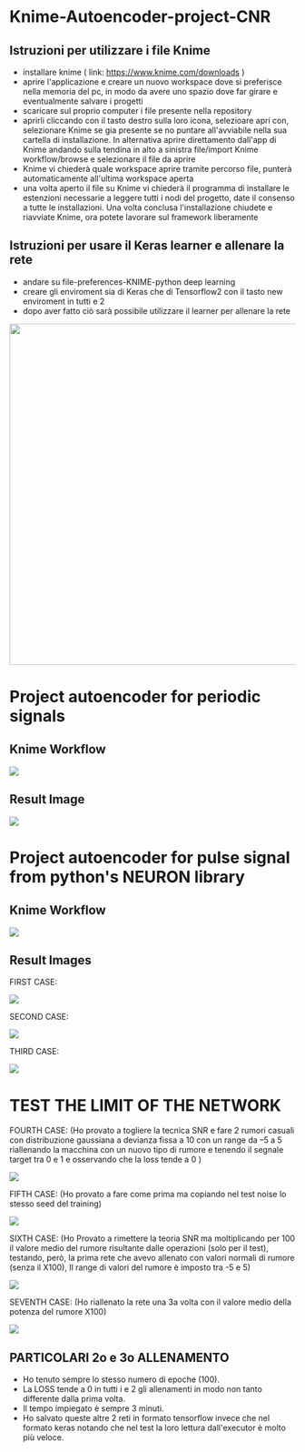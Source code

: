 # Knime-Autoencoder-project-CNR

## Istruzioni per utilizzare i file Knime

- installare knime ( link: https://www.knime.com/downloads )
- aprire l'applicazione e creare un nuovo workspace dove si preferisce nella memoria del pc, 
  in modo da avere uno spazio dove far girare e eventualmente salvare i progetti 
- scaricare sul proprio computer i file presente nella repository
- aprirli cliccando con il tasto destro sulla loro icona, selezioare apri con,
  selezionare Knime se gia presente se no puntare all'avviabile nella sua cartella di installazione.
  In alternativa aprire direttamento dall'app di Knime andando sulla tendina in alto a sinistra file/import Knime workflow/browse e selezionare il file da aprire 
- Knime vi chiederà quale workspace aprire tramite percorso file, punterà automaticamente all'ultima workspace aperta
- una volta aperto il file su Knime vi chiederà il programma di installare le estenzioni necessarie a leggere tutti i nodi del progetto, 
  date il consenso a tutte le installazioni. Una volta conclusa l'installazione chiudete e riavviate Knime, ora potete lavorare sul framework liberamente 
  
## Istruzioni per usare il Keras learner e allenare la rete 

- andare su file-preferences-KNIME-python deep learning
- creare gli enviroment sia di Keras che di Tensorflow2 con il tasto new enviroment in tutti e 2
- dopo aver fatto ciò sarà possibile utilizzare il learner per allenare la rete
<img src="./images/enviroment_install.png" width="600">


# Project autoencoder for periodic signals

## Knime Workflow

![](./images/workflow1.png)

## Result Image

![](./images/Result_0.svg)

# Project autoencoder for pulse signal from python's NEURON library

## Knime Workflow

![](./images/workflow2.png)

## Result Images

FIRST CASE:

![](./images/Result_1.svg)

SECOND CASE:

![](./images/Result_2.svg)

THIRD CASE:

![](./images/Result_3.svg)

# TEST THE LIMIT OF THE NETWORK 

FOURTH CASE: (Ho provato a togliere la tecnica SNR e fare 2 rumori casuali con distribuzione gaussiana a devianza fissa a 10 con un range da –5 a 5 riallenando la macchina con un nuovo tipo di rumore e tenendo il segnale target tra 0 e 1 e osservando che la loss tende a 0 )

![](./images/Result_4.svg)

FIFTH CASE: (Ho provato a fare come prima ma copiando nel test noise lo stesso seed del training)

![](./images/Result_5.svg)

SIXTH CASE: (Ho Provato a rimettere la teoria SNR ma moltiplicando per 100 il valore medio del rumore risultante dalle operazioni (solo per il test), testando, però, la prima rete che avevo allenato con valori normali di rumore (senza il X100), Il range di valori del rumore è imposto tra -5 e 5) 

![](./images/Result_6.svg)

SEVENTH CASE: (Ho riallenato la rete una 3a volta con il valore medio della potenza del rumore X100) 

![](./images/Result_7.svg)

## PARTICOLARI 2o e 3o ALLENAMENTO
- Ho tenuto sempre lo stesso numero di epoche (100).
- La LOSS tende a 0 in tutti i e 2 gli allenamenti in modo non tanto differente dalla prima volta.
- Il tempo impiegato è sempre 3 minuti. 
- Ho salvato queste altre 2 reti in formato tensorflow invece che nel formato keras notando che nel test la loro lettura dall'executor è molto più veloce.



